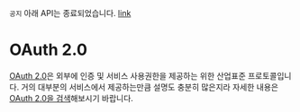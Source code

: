 `공지` 아래 API는 종료되었습니다. [link](https://notice.tistory.com/2664)

# OAuth 2.0

[OAuth 2.0](https://oauth.net/2/)은 외부에 인증 및 서비스 사용권한을 제공하는 위한 산업표준 프로토콜입니다. 거의 대부분의 서비스에서 제공하는만큼 설명도 충분히 많은지라 자세한 내용은 [OAuth 2.0을 검색](https://search.daum.net/search?w=blog&f=section&SA=tistory&lpp=10&nil_profile=vsearch&nil_src=tistory&q=oauth+2.0)해보시기 바랍니다.

